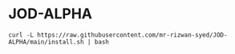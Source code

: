 # JOD-ALPHA

`curl -L https://raw.githubusercontent.com/mr-rizwan-syed/JOD-ALPHA/main/install.sh | bash`
